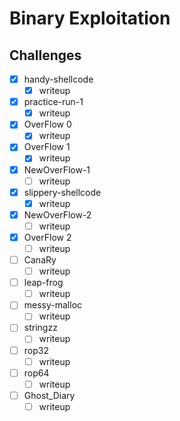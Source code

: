 # Binary Exploitation

## Challenges

- [x] handy-shellcode
  - [x] writeup
- [x] practice-run-1
  - [x] writeup
- [x] OverFlow 0
  - [x] writeup
- [x] OverFlow 1
  - [x] writeup
- [x] NewOverFlow-1
  - [ ] writeup
- [x] slippery-shellcode
  - [x] writeup
- [x] NewOverFlow-2
  - [ ] writeup
- [x] OverFlow 2
  - [ ] writeup
- [ ] CanaRy
  - [ ] writeup
- [ ] leap-frog
  - [ ] writeup
- [ ] messy-malloc
  - [ ] writeup
- [ ] stringzz
  - [ ] writeup
- [ ] rop32
  - [ ] writeup
- [ ] rop64
  - [ ] writeup
- [ ] Ghost_Diary
  - [ ] writeup
